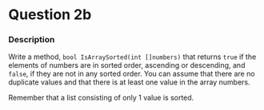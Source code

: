 # Question 2b

### Description

Write a method, `bool IsArraySorted(int []numbers)` that returns `true` if the elements of numbers are in sorted order, ascending or descending, and `false`, if they are not in any sorted order. You can assume that there are no duplicate values and that there is at least one value in the array numbers.

Remember that a list consisting of only 1 value is sorted.
